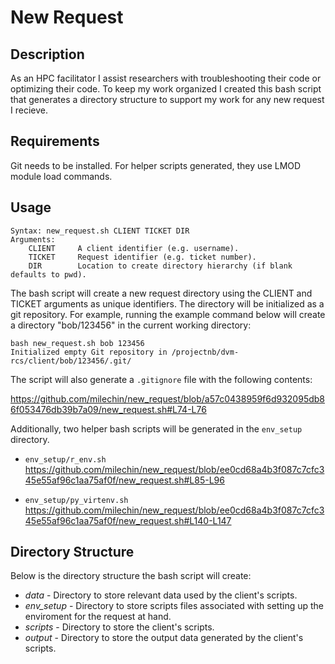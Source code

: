 # New Request
## Description

As an HPC facilitator I assist researchers with troubleshooting their code or optimizing their code.  To keep my work organized I created this bash script that generates a directory structure to support my work for any new request I recieve.  

## Requirements

Git needs to be installed. For helper scripts generated, they use LMOD module load commands.

## Usage

```console
Syntax: new_request.sh CLIENT TICKET DIR
Arguments:
    CLIENT     A client identifier (e.g. username).
    TICKET     Request identifier (e.g. ticket number).
    DIR        Location to create directory hierarchy (if blank defaults to pwd).
```

The bash script will create a new request directory using the CLIENT and TICKET arguments as unique identifiers.  The directory will be initialized as a git repository.  For example, running the example command below will create a directory "bob/123456" in the current working directory:

```console
bash new_request.sh bob 123456
Initialized empty Git repository in /projectnb/dvm-rcs/client/bob/123456/.git/
```

The script will also generate a `.gitignore` file with the following contents:

https://github.com/milechin/new_request/blob/a57c0438959f6d932095db86f053476db39b7a09/new_request.sh#L74-L76

Additionally, two helper bash scripts will be generated in the `env_setup` directory.  

 - `env_setup/r_env.sh`
https://github.com/milechin/new_request/blob/ee0cd68a4b3f087c7cfc345e55af96c1aa75af0f/new_request.sh#L85-L96

- `env_setup/py_virtenv.sh`
https://github.com/milechin/new_request/blob/ee0cd68a4b3f087c7cfc345e55af96c1aa75af0f/new_request.sh#L140-L147

## Directory Structure

Below is the directory structure the bash script will create:

- *data* - Directory to store relevant data used by the client's scripts.
- *env_setup* - Directory to store scripts files associated with setting up the enviroment for the request at hand.
- *scripts* - Directory to store the client's scripts.
- *output* - Directory to store the output data generated by the client's scripts.
